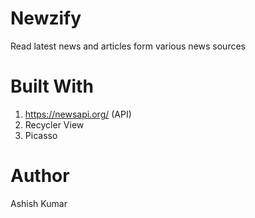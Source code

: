 # Newzify
Read latest news and articles form various news sources

# Built With
1. https://newsapi.org/  (API)
2. Recycler View
3. Picasso

# Author
Ashish Kumar

